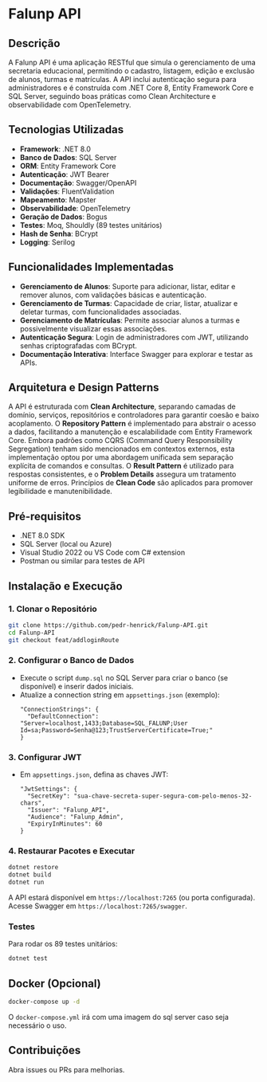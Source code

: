 ﻿# Falunp API

## Descrição

A Falunp API é uma aplicação RESTful que simula o gerenciamento de uma secretaria educacional, permitindo o cadastro, listagem, edição e exclusão de alunos, turmas e matrículas. A API inclui autenticação segura para administradores e é construída com .NET Core 8, Entity Framework Core e SQL Server, seguindo boas práticas como Clean Architecture e observabilidade com OpenTelemetry.

## Tecnologias Utilizadas

- **Framework**: .NET 8.0
- **Banco de Dados**: SQL Server
- **ORM**: Entity Framework Core
- **Autenticação**: JWT Bearer
- **Documentação**: Swagger/OpenAPI
- **Validações**: FluentValidation
- **Mapeamento**: Mapster
- **Observabilidade**: OpenTelemetry
- **Geração de Dados**: Bogus
- **Testes**: Moq, Shouldly (89 testes unitários)
- **Hash de Senha**: BCrypt
- **Logging**: Serilog

## Funcionalidades Implementadas

- **Gerenciamento de Alunos**: Suporte para adicionar, listar, editar e remover alunos, com validações básicas e autenticação.
- **Gerenciamento de Turmas**: Capacidade de criar, listar, atualizar e deletar turmas, com funcionalidades associadas.
- **Gerenciamento de Matrículas**: Permite associar alunos a turmas e possivelmente visualizar essas associações.
- **Autenticação Segura**: Login de administradores com JWT, utilizando senhas criptografadas com BCrypt.
- **Documentação Interativa**: Interface Swagger para explorar e testar as APIs.

## Arquitetura e Design Patterns

A API é estruturada com **Clean Architecture**, separando camadas de domínio, serviços, repositórios e controladores para garantir coesão e baixo acoplamento. O **Repository Pattern** é implementado para abstrair o acesso a dados, facilitando a manutenção e escalabilidade com Entity Framework Core. Embora padrões como CQRS (Command Query Responsibility Segregation) tenham sido mencionados em contextos externos, esta implementação optou por uma abordagem unificada sem separação explícita de comandos e consultas. O **Result Pattern** é utilizado para respostas consistentes, e o **Problem Details** assegura um tratamento uniforme de erros. Princípios de **Clean Code** são aplicados para promover legibilidade e manutenibilidade.

## Pré-requisitos

- .NET 8.0 SDK
- SQL Server (local ou Azure)
- Visual Studio 2022 ou VS Code com C# extension
- Postman ou similar para testes de API

## Instalação e Execução

### 1. Clonar o Repositório
```bash
git clone https://github.com/pedr-henrick/Falunp-API.git
cd Falunp-API
git checkout feat/addloginRoute
```

### 2. Configurar o Banco de Dados
- Execute o script `dump.sql` no SQL Server para criar o banco (se disponível) e inserir dados iniciais.
- Atualize a connection string em `appsettings.json` (exemplo):
  ```
  "ConnectionStrings": {
    "DefaultConnection": "Server=localhost,1433;Database=SQL_FALUNP;User Id=sa;Password=Senha@123;TrustServerCertificate=True;"
  }
  ```

### 3. Configurar JWT
- Em `appsettings.json`, defina as chaves JWT:
  ```
  "JwtSettings": {
    "SecretKey": "sua-chave-secreta-super-segura-com-pelo-menos-32-chars",
    "Issuer": "Falunp_API",
    "Audience": "Falunp_Admin",
    "ExpiryInMinutes": 60
  }
  ```

### 4. Restaurar Pacotes e Executar
```bash
dotnet restore
dotnet build
dotnet run
```

A API estará disponível em `https://localhost:7265` (ou porta configurada). Acesse Swagger em `https://localhost:7265/swagger`.

### Testes
Para rodar os 89 testes unitários:
```bash
dotnet test
```

## Docker (Opcional)
```bash
docker-compose up -d
```
O `docker-compose.yml` irá com uma imagem do sql server caso seja necessário o uso.

## Contribuições
Abra issues ou PRs para melhorias.
